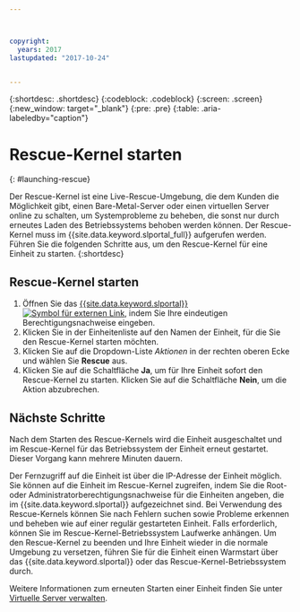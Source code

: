 ```yaml
---



copyright:
  years: 2017
lastupdated: "2017-10-24"


---
```


{:shortdesc: .shortdesc}
{:codeblock: .codeblock}
{:screen: .screen}
{:new_window: target="_blank"}
{:pre: .pre}
{:table: .aria-labeledby="caption"}


# Rescue-Kernel starten 
{: #launching-rescue}

Der Rescue-Kernel ist eine Live-Rescue-Umgebung, die dem Kunden die Möglichkeit gibt, einen Bare-Metal-Server oder einen virtuellen Server online zu schalten, um Systemprobleme zu beheben, die sonst nur durch erneutes Laden des Betriebssystems behoben werden können. Der Rescue-Kernel muss im {{site.data.keyword.slportal_full}} aufgerufen werden. Führen Sie die folgenden Schritte aus, um den Rescue-Kernel für eine Einheit zu starten.
{:shortdesc}

## Rescue-Kernel starten

1. Öffnen Sie das [{{site.data.keyword.slportal}} ![Symbol für externen Link](../../icons/launch-glyph.svg "Symbol für externen Link")](https://control.softlayer.com/), indem Sie Ihre eindeutigen Berechtigungsnachweise eingeben.
2. Klicken Sie in der Einheitenliste auf den Namen der Einheit, für die Sie den Rescue-Kernel starten möchten.
3. Klicken Sie auf die Dropdown-Liste *Aktionen* in der rechten oberen Ecke und wählen Sie **Rescue** aus.
4. Klicken Sie auf die Schaltfläche **Ja**, um für Ihre Einheit sofort den Rescue-Kernel zu starten. Klicken Sie auf die Schaltfläche **Nein**, um die Aktion abzubrechen.

## Nächste Schritte
Nach dem Starten des Rescue-Kernels wird die Einheit ausgeschaltet und im Rescue-Kernel für das Betriebssystem der Einheit erneut gestartet. Dieser Vorgang kann mehrere Minuten dauern.

Der Fernzugriff auf die Einheit ist über die IP-Adresse der Einheit möglich. Sie können auf die Einheit im Rescue-Kernel zugreifen, indem Sie die Root- oder Administratorberechtigungsnachweise für die Einheiten angeben, die im {{site.data.keyword.slportal}} aufgezeichnet sind. Bei Verwendung des Rescue-Kernels können Sie nach Fehlern suchen sowie Probleme erkennen und beheben wie auf einer regulär gestarteten Einheit. Falls erforderlich, können Sie im Rescue-Kernel-Betriebssystem Laufwerke anhängen. Um den Rescue-Kernel zu beenden und Ihre Einheit wieder in die normale Umgebung zu versetzen, führen Sie für die Einheit einen Warmstart über das {{site.data.keyword.slportal}} oder das Rescue-Kernel-Betriebssystem durch.

Weitere Informationen zum erneuten Starten einer Einheit finden Sie unter [Virtuelle Server verwalten](../vsi/vsi_managing.html).

